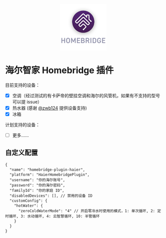<p align="center">

<img src="https://raw.githubusercontent.com/homebridge/branding/latest/logos/homebridge-wordmark-logo-vertical.png" width="150">

</p>

# 海尔智家 Homebridge 插件

目前支持的设备：

- [x] 空调（经过测试的有卡萨帝的壁挂空调和海尔的风管机，如果有不支持的型号可以提 issue）
- [x] 热水器 (感谢 [@zwb124](https://github.com/zwb124) 提供设备支持)
- [x] 冰箱

计划支持的设备：

- [ ] 更多……

## 自定义配置

```jsonc
{
  "name": "homebridge-plugin-haier",
  "platform": "HaierHomebridgePlugin",
  "username": "你的海尔账号",
  "password": "你的海尔密码",
  "familyId": "你的家庭 ID",
  "disabledDevices": [], // 禁用的设备 ID
  "customConfig": {
    "hotWater": {
      "zeroColdWaterMode": "4" // 开启零冷水时使用的模式，1: 单次循环, 2: 定时循环, 3: 水动循环, 4: 云智慧循环, 10: 半管循环
    }
  }
}
